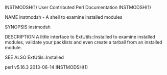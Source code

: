 INSTMODSH(1)                                                                         User Contributed Perl Documentation                                                                         INSTMODSH(1)



NAME
       instmodsh - A shell to examine installed modules

SYNOPSIS
           instmodsh

DESCRIPTION
       A little interface to ExtUtils::Installed to examine installed modules, validate your packlists and even create a tarball from an installed module.

SEE ALSO
       ExtUtils::Installed



perl v5.16.3                                                                                      2013-06-14                                                                                     INSTMODSH(1)
